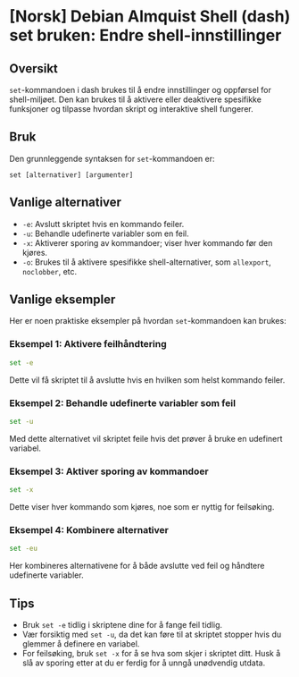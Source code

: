 # [Norsk] Debian Almquist Shell (dash) set bruken: Endre shell-innstillinger

## Oversikt
`set`-kommandoen i dash brukes til å endre innstillinger og oppførsel for shell-miljøet. Den kan brukes til å aktivere eller deaktivere spesifikke funksjoner og tilpasse hvordan skript og interaktive shell fungerer.

## Bruk
Den grunnleggende syntaksen for `set`-kommandoen er:

```
set [alternativer] [argumenter]
```

## Vanlige alternativer
- `-e`: Avslutt skriptet hvis en kommando feiler.
- `-u`: Behandle udefinerte variabler som en feil.
- `-x`: Aktiverer sporing av kommandoer; viser hver kommando før den kjøres.
- `-o`: Brukes til å aktivere spesifikke shell-alternativer, som `allexport`, `noclobber`, etc.

## Vanlige eksempler
Her er noen praktiske eksempler på hvordan `set`-kommandoen kan brukes:

### Eksempel 1: Aktivere feilhåndtering
```sh
set -e
```
Dette vil få skriptet til å avslutte hvis en hvilken som helst kommando feiler.

### Eksempel 2: Behandle udefinerte variabler som feil
```sh
set -u
```
Med dette alternativet vil skriptet feile hvis det prøver å bruke en udefinert variabel.

### Eksempel 3: Aktiver sporing av kommandoer
```sh
set -x
```
Dette viser hver kommando som kjøres, noe som er nyttig for feilsøking.

### Eksempel 4: Kombinere alternativer
```sh
set -eu
```
Her kombineres alternativene for å både avslutte ved feil og håndtere udefinerte variabler.

## Tips
- Bruk `set -e` tidlig i skriptene dine for å fange feil tidlig.
- Vær forsiktig med `set -u`, da det kan føre til at skriptet stopper hvis du glemmer å definere en variabel.
- For feilsøking, bruk `set -x` for å se hva som skjer i skriptet ditt. Husk å slå av sporing etter at du er ferdig for å unngå unødvendig utdata.
